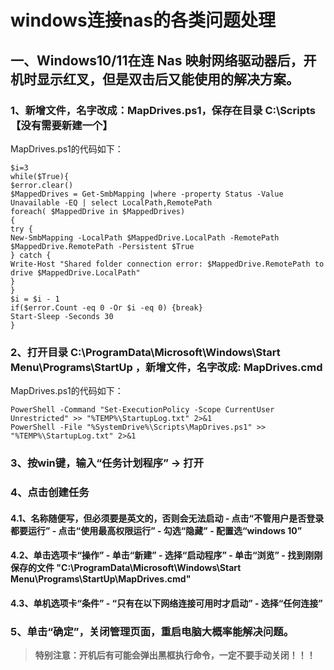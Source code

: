 # windows连接nas的各类问题处理
## 一、Windows10/11在连 Nas 映射网络驱动器后，开机时显示红叉，但是双击后又能使用的解决方案。
### 1、新增文件，名字改成：MapDrives.ps1，保存在目录 C:\Scripts【没有需要新建一个】  
MapDrives.ps1的代码如下：
```
$i=3
while($True){
$error.clear()
$MappedDrives = Get-SmbMapping |where -property Status -Value Unavailable -EQ | select LocalPath,RemotePath
foreach( $MappedDrive in $MappedDrives)
{
try {
New-SmbMapping -LocalPath $MappedDrive.LocalPath -RemotePath $MappedDrive.RemotePath -Persistent $True
} catch {
Write-Host "Shared folder connection error: $MappedDrive.RemotePath to drive $MappedDrive.LocalPath"
}
}
$i = $i - 1
if($error.Count -eq 0 -Or $i -eq 0) {break}
Start-Sleep -Seconds 30
}
```
### 2、打开目录 C:\ProgramData\Microsoft\Windows\Start Menu\Programs\StartUp ，新增文件，名字改成: MapDrives.cmd
MapDrives.ps1的代码如下：
```
PowerShell -Command "Set-ExecutionPolicy -Scope CurrentUser Unrestricted" >> "%TEMP%\StartupLog.txt" 2>&1
PowerShell -File "%SystemDrive%\Scripts\MapDrives.ps1" >> "%TEMP%\StartupLog.txt" 2>&1
```
### 3、按win键，输入“任务计划程序” -> 打开
### 4、点击创建任务
#### 4.1、名称随便写，但必须要是英文的，否则会无法启动 - 点击“不管用户是否登录都要运行” - 点击“使用最高权限运行” - 勾选“隐藏” - 配置选“windows 10”  
#### 4.2、单击选项卡“操作” - 单击“新建” - 选择“启动程序” - 单击“浏览” - 找到刚刚保存的文件 "C:\ProgramData\Microsoft\Windows\Start Menu\Programs\StartUp\MapDrives.cmd"  
#### 4.3、单机选项卡“条件” - “只有在以下网络连接可用时才启动” - 选择“任何连接”  
### 5、单击“确定”，关闭管理页面，重启电脑大概率能解决问题。
>**特别注意：开机后有可能会弹出黑框执行命令，一定不要手动关闭！！！**
